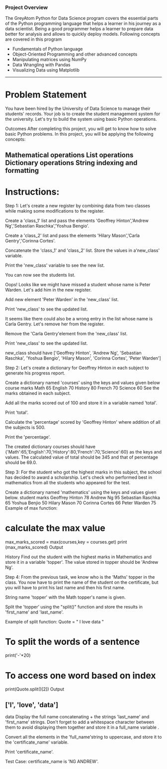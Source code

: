 ### Project Overview
The GreyAtom Python for Data Science program covers the essential parts of the Python programming language that helps a learner in his journey as a data scientist. Being a good programmer helps a learner to prepare data better for analysis and allows to quickly deploy models. Following concepts are covered in this program

- Fundamentals of Python language
- Object-Oriented Programming and other advanced concepts
- Manipulating matrices using NumPy
- Data Wrangling with Pandas
- Visualizing Data using Matplotlib
---------------------------------------------------------------------------------------------------------------------------------



# Problem Statement
You have been hired by the University of Data Science to manage their students' records. Your job is to create the student management system for the university. Let's try to build the system using basic Python operations.

Outcomes
After completing this project, you will get to know how to solve basic Python problems. In this project, you will be applying the following concepts:

Mathematical operations
List operations
Dictionary operations
String indexing and formatting
----------------------------------------------------------------------------------------




# Instructions:
Step 1: Let's create a new register by combining data from two classes while making some modifications to the register.

Create a 'class_1' list and pass the elements 'Geoffrey Hinton','Andrew Ng','Sebastian Raschka','Yoshua Bengio'.

Create a 'class_2' list and pass the elements 'Hilary Mason','Carla Gentry','Corinna Cortes'.

Concatenate the 'class_1' and 'class_2' list. Store the values in a'new_class' variable.

Print the 'new_class' variable to see the new list.

You can now see the students list.

Oops! Looks like we might have missed a student whose name is Peter Warden. Let's add him in the new register.

Add new element 'Peter Warden' in the 'new_class' list.

Print 'new_class' to see the updated list.

It seems like there could also be a wrong entry in the list whose name is Carla Gentry. Let's remove her from the register.

Remove the 'Carla Gentry'element from the 'new_class' list.

Print 'new_class' to see the updated list.

new_class should have ['Geoffrey Hinton', 'Andrew Ng', 'Sebastian Raschka', 'Yoshua Bengio', 'Hilary Mason', 'Corinna Cortes', 'Peter Warden']


Step 2: Let's create a dictionary for Geoffrey Hinton in each subject to generate his progress report.

Create a dictionary named 'courses' using the keys and values given below
course	marks
Math	65
English	70
History	80
French	70
Science	60
See the marks obtained in each subject.

Add all the marks scored out of 100 and store it in a variable named 'total'.

Print 'total'.

Calculate the 'percentage' scored by 'Geoffrey Hinton' where addition of all the subjects is 500.

Print the 'percentage'.


The created dictionary courses should have {'Math':65,'English':70,'History':80,'French':70,'Science':60} as the keys and values.
The calculated value of total should be 345 and that of percentage should be 69.0.


Step 3: For the student who got the highest marks in this subject, the school has decided to award a scholarship. Let's check who performed best in mathematics from all the students who appeared for the test.

Create a dictionary named 'mathematics' using the keys and values given below.
student	marks
Geoffrey Hinton	78
Andrew Ng	95
Sebastian Raschka	65
Yoshua Benjio	50
Hilary Mason	70
Corinna Cortes	66
Peter Warden	75
Example of max function:
# calculate the max value

max_marks_scored = max(courses,key = courses.get)
print (max_marks_scored)
Output

History
Find out the student with the highest marks in Mathematics and store it in a variable 'topper'.
The value stored in topper should be 'Andrew Ng'.

Step 4: From the previous task, we know who is the 'Maths' topper in the class. You now have to print the name of the student on the certificate, but you will have to print his last name and then his first name.

String name 'topper' with the Math topper's name is given.

Split the 'topper' using the "split()" function and store the results in 'first_name' and 'last_name'.

Example of split function:
Quote = " I love data "

# To split the words of a sentence
print('-'*20)

# To access one word based on index
print(Quote.split()[2])
Output

['I', 'love', 'data']
--------------------
data
Display the full name concatenating + the strings 'last_name' and 'first_name' strings. Don't forget to add a whitespace character between them to avoid displaying them together and store it in a full_name variable .

Convert all the elements in the 'full_name'string to uppercase, and store it to the 'certificate_name' variable.

Print 'certificate_name'.



Test Case: certificate_name is 'NG ANDREW'.
